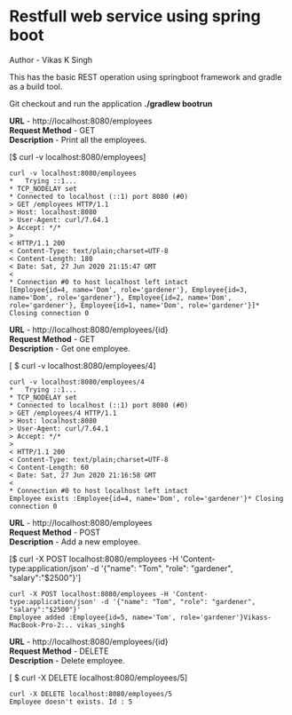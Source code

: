 # Restfull web service using spring boot
Author - Vikas K Singh  

This has the basic REST operation using springboot framework and gradle as a build tool.

Git checkout and run the application
**./gradlew bootrun**

**URL** - http://localhost:8080/employees  
**Request Method**  - GET  
**Description**  - Print all the employees. 

[$ curl -v localhost:8080/employees]
``````
curl -v localhost:8080/employees
*   Trying ::1...
* TCP_NODELAY set
* Connected to localhost (::1) port 8080 (#0)
> GET /employees HTTP/1.1
> Host: localhost:8080
> User-Agent: curl/7.64.1
> Accept: */*
> 
< HTTP/1.1 200 
< Content-Type: text/plain;charset=UTF-8
< Content-Length: 180
< Date: Sat, 27 Jun 2020 21:15:47 GMT
< 
* Connection #0 to host localhost left intact
[Employee{id=4, name='Dom', role='gardener'}, Employee{id=3, name='Dom', role='gardener'}, Employee{id=2, name='Dom', role='gardener'}, Employee{id=1, name='Dom', role='gardener'}]* Closing connection 0
``````
**URL** - http://localhost:8080/employees/{id}  
**Request Method**  - GET  
**Description**  - Get one employee. 

[ $ curl -v localhost:8080/employees/4]
``````
curl -v localhost:8080/employees/4
*   Trying ::1...
* TCP_NODELAY set
* Connected to localhost (::1) port 8080 (#0)
> GET /employees/4 HTTP/1.1
> Host: localhost:8080
> User-Agent: curl/7.64.1
> Accept: */*
> 
< HTTP/1.1 200 
< Content-Type: text/plain;charset=UTF-8
< Content-Length: 60
< Date: Sat, 27 Jun 2020 21:16:58 GMT
< 
* Connection #0 to host localhost left intact
Employee exists :Employee{id=4, name='Dom', role='gardener'}* Closing connection 0
``````


**URL** - http://localhost:8080/employees  
**Request Method**  - POST  
**Description**   - Add a new employee.  

[$ curl -X POST localhost:8080/employees -H 'Content-type:application/json' -d '{"name": "Tom", "role": "gardener", "salary":"$2500"}']
``````
curl -X POST localhost:8080/employees -H 'Content-type:application/json' -d '{"name": "Tom", "role": "gardener", "salary":"$2500"}'
Employee added :Employee{id=5, name='Tom', role='gardener'}Vikass-MacBook-Pro-2:.. vikas_singh$ 
``````

**URL** - http://localhost:8080/employees/{id}  
**Request Method**  - DELETE  
**Description**  - Delete employee. 

[ $ curl -X DELETE localhost:8080/employees/5]
``````
curl -X DELETE localhost:8080/employees/5
Employee doesn't exists. Id : 5
``````



